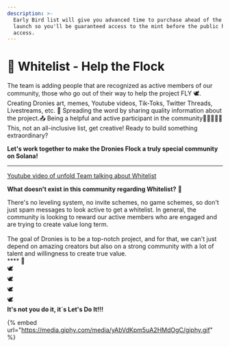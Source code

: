 ```yaml
---
description: >-
  Early Bird list will give you advanced time to purchase ahead of the public
  launch so you'll be guaranteed access to the mint before the public has
  access.
---
```


# 🙉 Whitelist - Help the Flock

The team is adding people that are recognized as active members of our community, those who go out of their way to help the project FLY 🕊️. Creating Dronies art, memes, Youtube videos, Tik-Toks, Twitter Threads, Livestreams, etc. 📣 Spreading the word by sharing quality information about the project.📤 Being a helpful and active participant in the community🧑🏽‍🤝‍🧑🏻This, not an all-inclusive list, get creative! Ready to build something extraordinary?



**Let's work together to make the Dronies Flock a truly special community on Solana!**

****

[Youtube video of unfold Team talking about Whitelist](https://youtu.be/AAw40ybbJus?t=1555)



**What doesn't exist in this community regarding Whitelist?** 📛

There's no leveling system, no invite schemes, no game schemes, so don't just spam messages to look active to get a whitelist. In general, the community is looking to reward our active members who are engaged and are trying to create value long term. \
\
The goal of Dronies is to be a top-notch project, and for that, we can't just depend on amazing creators but also on a strong community with a lot of talent and willingness to create true value.\
&#x20;                                                                                                 ****                                                                                                  🌛\
&#x20;                                                                         🕊️\
&#x20;                                                                    🕊️\
&#x20;                                                              🕊️\
&#x20;                                                        🕊️\
**It's not you do it, it´s Let's Do It!!!** &#x20;

{% embed url="https://media.giphy.com/media/yAbVdKpm5uA2HMdOgC/giphy.gif" %}
